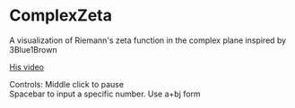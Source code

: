# ComplexZeta
A visualization of Riemann's zeta function in the complex plane inspired by 3Blue1Brown

[His video](https://youtu.be/sD0NjbwqlYw?t=16m19s)

Controls:
Middle click to pause    
Spacebar to input a specific number. Use a+bj form
